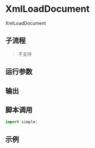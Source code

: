 # XmlLoadDocument 
XmlLoadDocument

## 子流程
> 不支持


## 运行参数




## 输出

    


## 脚本调用

```python
import simple;

```

## 示例